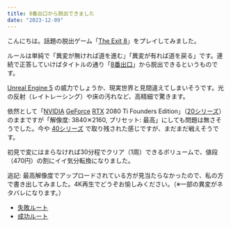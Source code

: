 ```yaml
---
title: 8番出口から脱出できました
date: "2023-12-09"
---
```

こんにちは。話題の脱出ゲーム「[The Exit 8](https://store.steampowered.com/app/2653790/The_Exit_8/)」をプレイしてみました。

ルールは単純で「異変が無ければ道を進む」「異変が有れば道を戻る」です。連続で正答していけばタイトルの通り「[8番出口](https://store.steampowered.com/app/2653790/_/?l=japanese)」から脱出できるというものです。

[Unreal Engine 5](https://www.unrealengine.com/ja/unreal-engine-5) の威力でしょうか、現実世界と見間違えてしまいそうです。光の反射（レイトレーシング）や床の汚れなど、高精細で驚きます。

依然として「[NVIDIA](https://www.nvidia.com/) [GeForce](https://www.nvidia.com/ja-jp/geforce/) [RTX](https://www.nvidia.com/ja-jp/geforce/rtx/) 2080 Ti Founders Edition」（[20シリーズ](https://www.nvidia.com/ja-jp/geforce/20-series/)）のままですが「解像度: 3840✕2160, プリセット: 最高」にしても問題は無さそうでした。今や [40シリーズ](https://www.nvidia.com/ja-jp/geforce/graphics-cards/40-series/) で取り残された感じですが、まだまだ戦えそうです。

初見で変にはまらなければ30分程でクリア（1周）できるボリュームで、値段（470円）の割にイイ気分転換になりました。

追記: 最高解像度でアップロードされている方が見当たらなかったので、私の方で書き出してみました。4K再生でどうぞお愉しみください。（※一部の異変がネタバレになります。）
- [失敗ルート](https://www.youtube.com/watch?v=rOrb7tpidk4)
- [成功ルート](https://www.youtube.com/watch?v=PJxaLbSt0tA)

